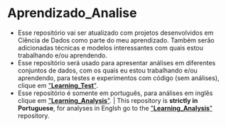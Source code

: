 # Aprendizado_Analise
- Esse repositório vai ser atualizado com projetos desenvolvidos em Ciência de Dados como parte do meu aprendizado. Também serão adicionadas técnicas e modelos interessantes com quais estou trabalhando e/ou aprendendo.
- Esse repositório será usado para apresentar análises em diferentes conjuntos de dados, com os quais eu estou trabalhando e/ou aprendendo, para testes e experimentos com código (sem análises), clique em ["**Learning_Test**"](https://github.com/rfvianna/Learning_Analysis).
- Esse repositório é somente em português, para análises em inglês clique em ["**Learning_Analysis**"](https://github.com/rfvianna/Learning_Analysis). | This repository is **strictly in Portuguese**, for analyses in Englsh go to the ["**Learning_Analysis**"](https://github.com/rfvianna/Learning_Analysis) repository.
